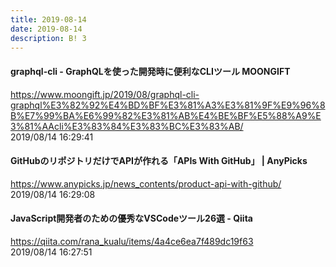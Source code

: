 ```yaml
---
title: 2019-08-14
date: 2019-08-14
description: B! 3
---
```


#### graphql-cli - GraphQLを使った開発時に便利なCLIツール MOONGIFT
https://www.moongift.jp/2019/08/graphql-cli-graphql%E3%82%92%E4%BD%BF%E3%81%A3%E3%81%9F%E9%96%8B%E7%99%BA%E6%99%82%E3%81%AB%E4%BE%BF%E5%88%A9%E3%81%AAcli%E3%83%84%E3%83%BC%E3%83%AB/<br>
2019/08/14 16:29:41<br>


#### GitHubのリポジトリだけでAPIが作れる「APIs With GitHub」 | AnyPicks
https://www.anypicks.jp/news_contents/product-api-with-github/<br>
2019/08/14 16:29:08<br>


#### JavaScript開発者のための優秀なVSCodeツール26選 - Qiita
https://qiita.com/rana_kualu/items/4a4ce6ea7f489dc19f63<br>
2019/08/14 16:27:51<br>



